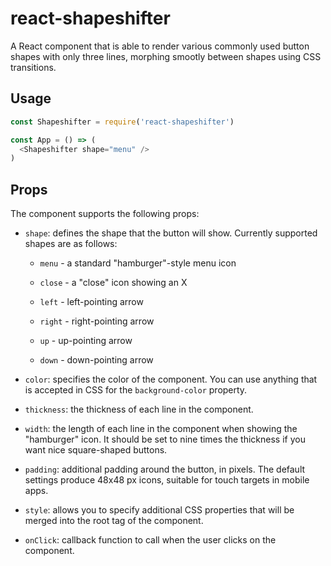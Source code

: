 react-shapeshifter
==================

A React component that is able to render various commonly used button shapes
with only three lines, morphing smootly between shapes using CSS transitions.

Usage
-----

```js
const Shapeshifter = require('react-shapeshifter')

const App = () => (
  <Shapeshifter shape="menu" />
)
```

Props
-----

The component supports the following props:

* `shape`: defines the shape that the button will show. Currently supported
  shapes are as follows:

  * `menu` - a standard "hamburger"-style menu icon

  * `close` - a "close" icon showing an X

  * `left` - left-pointing arrow

  * `right` - right-pointing arrow

  * `up` - up-pointing arrow

  * `down` - down-pointing arrow

* `color`: specifies the color of the component. You can use anything that
  is accepted in CSS for the `background-color` property.

* `thickness`: the thickness of each line in the component.

* `width`: the length of each line in the component when showing the
  "hamburger" icon. It should be set to nine times the thickness if you
  want nice square-shaped buttons.

* `padding`: additional padding around the button, in pixels. The default
  settings produce 48x48 px icons, suitable for touch targets in mobile
  apps.

* `style`: allows you to specify additional CSS properties that will be
  merged into the root tag of the component.

* `onClick`: callback function to call when the user clicks on the
  component.
